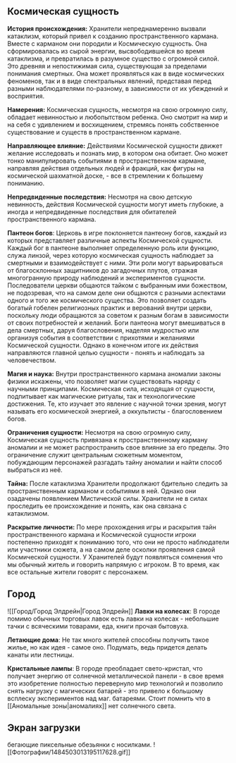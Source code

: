 ## Космическая сущность
**История происхождения:** 
	Хранители непреднамеренно вызвали катаклизм, который привел к созданию пространственного кармана. Вместе с карманом они породили и Космическую сущность. Она сформировалась из сырой энергии, высвободившейся во время катаклизма, и превратилась в разумное существо с огромной силой. Это древняя и непостижимая сила, существующая за пределами понимания смертных. Она может проявляться как в виде космических феноменов, так и в виде спектральных явлений, представая перед разными наблюдателями по-разному, в зависимости от их убеждений и восприятия.

**Намерения:** 
	Космическая сущность, несмотря на свою огромную силу, обладает невинностью и любопытством ребенка. Оно смотрит на мир и на себя с удивлением и восхищением, стремясь понять собственное существование и существ в пространственном кармане.

**Направляющее влияние:** 
	Действиями Космической сущности движет желание исследовать и познать мир, в котором она обитает. Оно может тонко манипулировать событиями в пространственном кармане, направляя действия отдельных людей и фракций, как фигуры на космической шахматной доске, - все в стремлении к большему пониманию.

**Непредвиденные последствия:** 
	Несмотря на свою детскую невинность, действия Космической сущности могут иметь глубокие, а иногда и непредвиденные последствия для обитателей пространственного кармана. 

**Пантеон богов**: 
	Церковь в игре поклоняется пантеону богов, каждый из которых представляет различные аспекты Космической сущности. Каждый бог в пантеоне выполняет определенную роль или функцию, служа линзой, через которую космическая сущность наблюдает за смертными и взаимодействует с ними. Эти роли могут варьироваться от благосклонных защитников до загадочных плутов, отражая многогранную природу наблюдений и экспериментов сущности.
	Последователи церкви общаются тайком с выбранным ими божеством, не подозревая, что на самом деле они общаются с разными аспектами одного и того же космического существа. Это позволяет создать богатый гобелен религиозных практик и верований внутри церкви, поскольку люди обращаются за советом к разным богам в зависимости от своих потребностей и желаний.
	Боги пантеона могут вмешиваться в дела смертных, даруя благословения, наделяя мудростью или организуя события в соответствии с прихотями и желаниями Космической сущности. Однако в конечном итоге их действия направляются главной целью сущности - понять и наблюдать за человечеством.
	
**Магия и наука:** 
	Внутри пространственного кармана аномалии законы физики искажены, что позволяет магии существовать наряду с научными принципами. Космическая сила, исходящая от сущности, подпитывает как магические ритуалы, так и технологические достижения. Те, кто изучает это явление с научной точки зрения, могут называть его космической энергией, а оккультисты - благословением богов.

**Ограничения сущности:** 
	Несмотря на свою огромную силу, Космическая сущность привязана к пространственному карману аномалии и не может распространить свое влияние за его пределы. Это ограничение служит центральным сюжетным моментом, побуждающим персонажей разгадать тайну аномалии и найти способ выбраться из неё.

**Тайна:** 
	После катаклизма Хранители продолжают бдительно следить за пространственным карманом и событиями в ней. Однако они озадачены появлением Мистической силы. Хранители не в силах проследить ее происхождение и понять, как она связана с катаклизмом.

**Раскрытие личности:** 
	По мере прохождения игры и раскрытия тайн пространственного кармана и Космической сущности игроки постепенно приходят к пониманию того, что они не просто наблюдатели или участники сюжета, а на самом деле осколки проявления самой Космической сущности. У Хранителей будут появляться сомнения что мы обычный житель и говорить напрямую с игроком. В то время, как все остальные жители говорят с персонажем.
## Город
![[Город/Город Элдрейн|Город Элдрейн]]
**Лавки на колесах**:
	В городе помимо обычных торговых лавок есть лавки на колесах - небольшие тачки с всяческими товарами, еда, книги прочая бытовуха.

**Летающие дома**:
	Не так много жителей способны получить такое жилье, но как идея - самое оно. Подумать, ведь придется делать канаты или лестницы.

**Кристальные лампы**:
	В городе преобладает свето-кристал, что получает энергию от солнечной металлической панели - в свое время это изобретение полностью перевернуло мир технологий и позволило снять нагрузку с магических батарей - это привело к большому всплеску экспериментов над маг. батареями. Стоит помнить что в [[Аномальные зоны|аномалиях]] нет солнечного света.
## Экран загрузки
бегающие пиксельные обезьянки с носилками.
![[Фотографии/1484503013195117628.gif]]